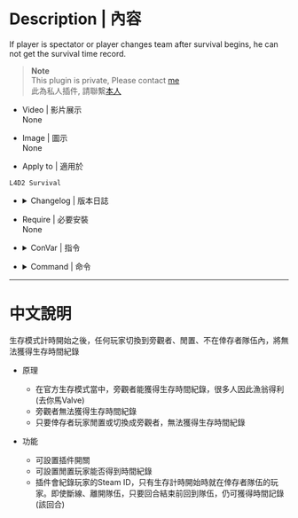 # Description | 內容
If player is spectator or player changes team after survival begins, he can not get the survival time record.

> __Note__ <br/>
This plugin is private, Please contact [me](https://github.com/fbef0102/Game-Private_Plugin#私人插件列表-private-plugins-list)<br/>
此為私人插件, 請聯繫[本人](https://github.com/fbef0102/Game-Private_Plugin#私人插件列表-private-plugins-list)

* Video | 影片展示
<br/>None

* Image | 圖示
<br/>None

* Apply to | 適用於
```
L4D2 Survival
```

* <details><summary>Changelog | 版本日誌</summary>

	* v1.1
		* Original Request by GGM
		* players who were in the survivor team when survival begins will be recorded. Even if they disconnected or leave the team, as long as they return to the team before the end of the round, their time record can still be kept. (this round)

	* v1.0
		* Original Request by Dam Dam
</details>

* Require | 必要安裝
<br/>None

* <details><summary>ConVar | 指令</summary>

	* cfg/sourcemod/l4d2_survival_spectator_reset.cfg
	```php
	// 0=Plugin off, 1=Plugin on.
	l4d2_survival_spectator_reset_enable "1"

	// If 1, idle player can not get time record after survival begins
	l4d2_survival_spectator_reset_idle "0"

	// If 1, players who were in the survivor team when survival begins will be recorded.
	// Even if they disconnected or leave the team, as long as they return to the team before the end of the round, their time record can still be kept. (this round)
	l4d2_survival_spectator_reset_save_SteamID "1"
	```
</details>

* <details><summary>Command | 命令</summary>
	
	None
</details>

- - - -
# 中文說明
生存模式計時開始之後，任何玩家切換到旁觀者、閒置、不在倖存者隊伍內，將無法獲得生存時間紀錄

* 原理
	* 在官方生存模式當中，旁觀者能獲得生存時間紀錄，很多人因此漁翁得利 (去你馬Valve)
	* 旁觀者無法獲得生存時間紀錄
	* 只要倖存者玩家閒置或切換成旁觀者，無法獲得生存時間紀錄

* 功能
	* 可設置插件開關
	* 可設置閒置玩家能否得到時間紀錄
	* 插件會紀錄玩家的Steam ID，只有生存計時開始時就在倖存者隊伍的玩家。即使斷線、離開隊伍，只要回合結束前回到隊伍，仍可獲得時間記錄(該回合)
